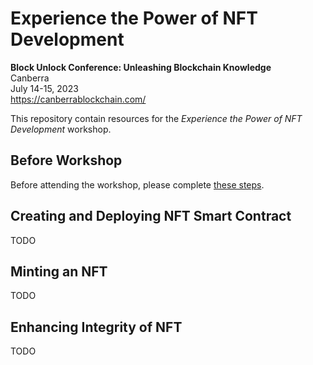 # Experience the Power of NFT Development
**Block Unlock Conference: Unleashing Blockchain Knowledge**  
Canberra  
July 14-15, 2023   
https://canberrablockchain.com/

This repository contain resources for the *Experience the Power of NFT Development* workshop.

## Before Workshop
Before attending the workshop, please complete [these steps](./BeforeWorkshop.md).

## Creating and Deploying NFT Smart Contract
TODO

## Minting an NFT
TODO

## Enhancing Integrity of NFT
TODO
